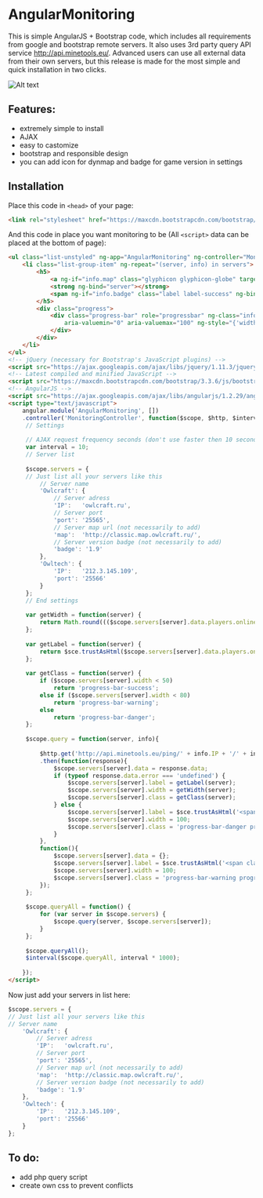 # AngularMonitoring

This is simple AngularJS + Bootstrap code, which includes all requirements from google and bootstrap remote servers. It also uses 3rd party query API service http://api.minetools.eu/. Advanced users can use all external data from their own servers, but this release is made for the most simple and quick installation in two clicks.

![Alt text](http://i.imgur.com/1QDJJEC.png)

## Features: 
- extremely simple to install
- AJAX
- easy to castomize
- bootstrap and responsible design
- you can add icon for dynmap and badge for game version in settings

## Installation
Place this code in ```<head>``` of your page:
```html
<link rel="stylesheet" href="https://maxcdn.bootstrapcdn.com/bootstrap/3.3.6/css/bootstrap.min.css">
```

And this code in place you want monitoring to be (All ```<script>``` data can be placed at the bottom of page):

```html
<ul class="list-unstyled" ng-app="AngularMonitoring" ng-controller="MonitoringController" ng-cloak>
	<li class="list-group-item" ng-repeat="(server, info) in servers">
		<h5>
			<a ng-if="info.map" class="glyphicon glyphicon-globe" target="_blank" ng-href="{{info.map}}"></a> 
			<strong ng-bind="server"></strong> 
			<span ng-if="info.badge" class="label label-success" ng-bind="info.badge"></span><span class="pull-right" ng-bind-html="info.label"></span>
		</h5>
		<div class="progress">
			<div class="progress-bar" role="progressbar" ng-class="info.class"
				aria-valuemin="0" aria-valuemax="100" ng-style="{'width': (info.width + '%')}">
			</div>
		</div>
	</li>
</ul>
<!-- jQuery (necessary for Bootstrap's JavaScript plugins) -->
<script src="https://ajax.googleapis.com/ajax/libs/jquery/1.11.3/jquery.min.js"></script>
<!-- Latest compiled and minified JavaScript -->
<script src="https://maxcdn.bootstrapcdn.com/bootstrap/3.3.6/js/bootstrap.min.js"></script>
<!-- AngularJS -->
<script src="https://ajax.googleapis.com/ajax/libs/angularjs/1.2.29/angular.min.js"></script>
<script type="text/javascript">
	angular.module('AngularMonitoring', [])
	.controller('MonitoringController', function($scope, $http, $interval, $sce){
	 // Settings
	
	 // AJAX request frequency seconds (don't use faster then 10 seconds for external query api)
	 var interval = 10;
	 // Server list
	
	 $scope.servers = {
	 // Just list all your servers like this
	     // Server name
	     'Owlcraft': {
	         // Server adress
	         'IP':   'owlcraft.ru',
	         // Server port
	         'port': '25565',
	         // Server map url (not necessarily to add)
	         'map':  'http://classic.map.owlcraft.ru/',
	         // Server version badge (not necessarily to add)
	         'badge': '1.9'
	     },
	     'Owltech': {
	         'IP':   '212.3.145.109',
	         'port': '25566'
	     }
	 };
	 // End settings
	
	 var getWidth = function(server) {
	     return Math.round((($scope.servers[server].data.players.online * 1.0) / $scope.servers[server].data.players.max) * 100);
	 };
	
	 var getLabel = function(server) {
	     return $sce.trustAsHtml($scope.servers[server].data.players.online + ' / ' + $scope.servers[server].data.players.max);
	 };
	
	 var getClass = function(server) {
	     if ($scope.servers[server].width < 50) 
	         return 'progress-bar-success';
	     else if ($scope.servers[server].width < 80)
	         return 'progress-bar-warning';
	     else
	         return 'progress-bar-danger';
	 };
	
	 $scope.query = function(server, info){
	
	     $http.get('http://api.minetools.eu/ping/' + info.IP + '/' + info.port, {timeout: interval * 1000})
	     .then(function(response){
	         $scope.servers[server].data = response.data;
	         if (typeof response.data.error === 'undefined') {
	             $scope.servers[server].label = getLabel(server); 
	             $scope.servers[server].width = getWidth(server);
	             $scope.servers[server].class = getClass(server);
	         } else {
	             $scope.servers[server].label = $sce.trustAsHtml('<span class="label label-danger">OFFLINE</span>'); 
	             $scope.servers[server].width = 100;
	             $scope.servers[server].class = 'progress-bar-danger progress-bar-striped active';
	         }
	     },
	     function(){
	         $scope.servers[server].data = {};
	         $scope.servers[server].label = $sce.trustAsHtml('<span class="label label-warning" title="Monitoring service not available">N/A</span>'); 
	         $scope.servers[server].width = 100;
	         $scope.servers[server].class = 'progress-bar-warning progress-bar-striped active';
	     });
	 };
	
	 $scope.queryAll = function() {
	     for (var server in $scope.servers) {
	         $scope.query(server, $scope.servers[server]);
	     }
	 };
	
	 $scope.queryAll();
	 $interval($scope.queryAll, interval * 1000);
	
	});
</script>
```

Now just add your servers in list here:
```javascript
$scope.servers = {
// Just list all your servers like this
// Server name
	'Owlcraft': {
		// Server adress
		'IP':   'owlcraft.ru',
		// Server port
		'port': '25565',
		// Server map url (not necessarily to add)
		'map':  'http://classic.map.owlcraft.ru/',
		// Server version badge (not necessarily to add)
		'badge': '1.9'
	},
	'Owltech': {
		'IP':   '212.3.145.109',
		'port': '25566'
	}
};
```
## To do:
- add php query script
- create own css to prevent conflicts
